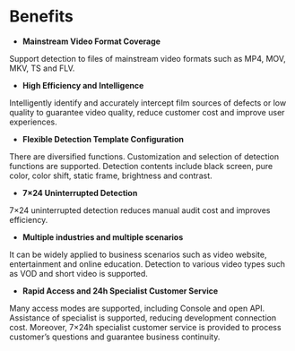 # Benefits

-   **Mainstream Video Format Coverage**

Support detection to files of mainstream video formats such as MP4, MOV, MKV, TS and FLV.

-   **High Efficiency and Intelligence**

Intelligently identify and accurately intercept film sources of defects or low quality to guarantee video quality, reduce customer cost and improve user experiences.

-   **Flexible Detection Template Configuration**

There are diversified functions. Customization and selection of detection functions are supported. Detection contents include black screen, pure color, color shift, static frame, brightness and contrast.

-   **7×24 Uninterrupted Detection**

7×24 uninterrupted detection reduces manual audit cost and improves efficiency.

-   **Multiple industries and multiple scenarios**

It can be widely applied to business scenarios such as video website, entertainment and online education. Detection to various video types such as VOD and short video is supported.

-   **Rapid Access and 24h Specialist Customer Service**

Many access modes are supported, including Console and open API. Assistance of specialist is supported, reducing development connection cost. Moreover, 7×24h specialist customer service is provided to process customer’s questions and guarantee business continuity.
